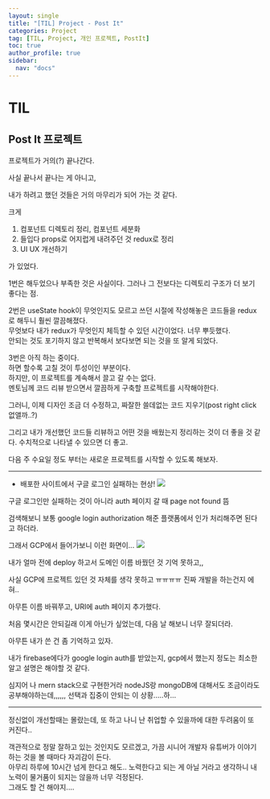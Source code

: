 ```yaml
---
layout: single
title: "[TIL] Project - Post It"
categories: Project
tag: [TIL, Project, 개인 프로젝트, PostIt]
toc: true
author_profile: true
sidebar:
  nav: "docs"
---
```


# TIL

## Post It 프로젝트

프로젝트가 거의(?) 끝나간다.

사실 끝나서 끝나는 게 아니고,

내가 하려고 했던 것들은 거의 마무리가 되어 가는 것 같다.

크게

1. 컴포넌트 디렉토리 정리, 컴포넌트 세분화
2. 들입다 props로 어지럽게 내려주던 것 redux로 정리
3. UI UX 개선하기

가 있었다.

1번은 해두었으나 부족한 것은 사실이다. 그러나 그 전보다는 디렉토리 구조가 더 보기 좋다는 점.

2번은 useState hook이 무엇인지도 모르고 쓰던 시절에 작성해놓은 코드들을 redux로 해두니 훨씬 깔끔해졌다.<br>무엇보다 내가 redux가 무엇인지 체득할 수 있던 시간이었다. 너무 뿌듯했다. <br>안되는 것도 포기하지 않고 반복해서 보다보면 되는 것을 또 알게 되었다.

3번은 아직 하는 중이다.
<br>하면 할수록 고칠 것이 투성이인 부분이다.
<br>하지만, 이 프로젝트를 계속해서 끌고 갈 수는 없다. <br>멘토님께 코드 리뷰 받으면서 깔끔하게 구축할 프로젝트를 시작해야한다.

그러니, 이제 디자인 조금 더 수정하고, 짜잘한 쓸데없는 코드 지우기(post right click 없앨까..?)

그리고 내가 개선했던 코드들 리뷰하고 어떤 것을 배웠는지 정리하는 것이 더 좋을 것 같다.
수치적으로 나타낼 수 있으면 더 좋고.

다음 주 수요일 정도 부터는 새로운 프로젝트를 시작할 수 있도록 해보자.

<hr>

- 배포한 사이트에서 구글 로그인 실패하는 현상!
  ![](https://images.velog.io/images/jisu129/post/94bae4bc-eec3-4bf0-a68e-d100df598791/google-sign-in-failure.JPG)

구글 로그인만 실패하는 것이 아니라 auth 페이지 갈 때 page not found 뜸

검색해보니 보통 google login authorization 해준 플랫폼에서 인가 처리해주면 된다고 하더라.

그래서 GCP에서 들어가보니 이런 화면이...
![](https://images.velog.io/images/jisu129/post/3241082a-ad90-4f85-9d32-1f41e2e1c449/google%20login%20success.JPG)

내가 얼마 전에 deploy 하고서 도메인 이름 바꿨던 것 기억 못하고,,

사실 GCP에 프로젝트 있던 것 자체를 생각 못하고 ㅠㅠㅠㅠ 진짜 개발을 하는건지 에혀..

아무튼 이름 바꿔쭈고, URI에 auth 페이지 추가했다.

처음 몇시간은 안되길래 이게 아닌가 싶었는데, 다음 날 해보니 너무 잘되더라.

아무튼 내가 쓴 건 좀 기억하고 있자.

내가 firebase에다가 google login auth를 받았는지, gcp에서 했는지 정도는 최소한 알고 설명은 해야할 것 같다.

심지어 나 mern stack으로 구현한거라 nodeJS랑 mongoDB에 대해서도 조금이라도 공부해야하는데,,,,,, 선택과 집중이 안되는 이 상황.....하...

<hr>

정신없이 개선할때는 몰랐는데, 또 하고 나니 난 취업할 수 있을까에 대한 두려움이 또 커진다..

객관적으로 정말 잘하고 있는 것인지도 모르겠고, 가끔 시니어 개발자 유튜버가 이야기 하는 것을 볼 때마다 자괴감이 든다. <br>아무리 하루에 10시간 넘게 한다고 해도.. 노력한다고 되는 게 아닐 거라고 생각하니 내 노력이 물거품이 되지는 않을까 너무 걱정된다.
<br>그래도 할 건 해야지....
